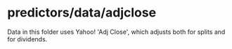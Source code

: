 predictors/data/adjclose
===
Data in this folder uses Yahoo! 'Adj Close', which
adjusts both for splits and for dividends.
